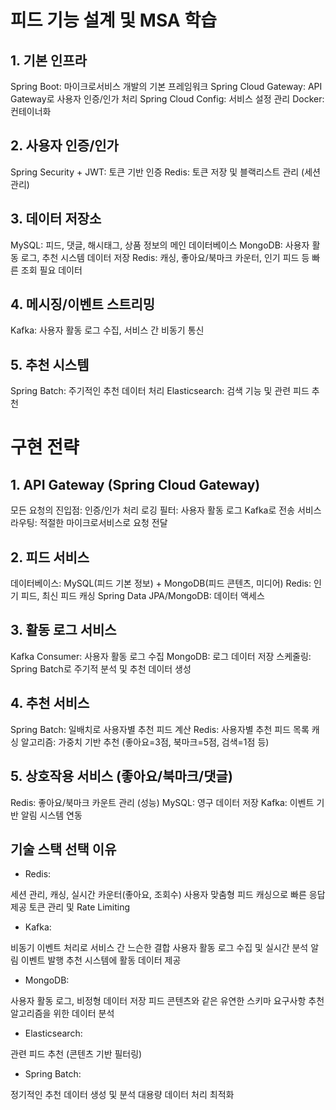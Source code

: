 # 피드 기능 설계 및 MSA 학습

## 1. 기본 인프라

Spring Boot: 마이크로서비스 개발의 기본 프레임워크
Spring Cloud Gateway: API Gateway로 사용자 인증/인가 처리
Spring Cloud Config: 서비스 설정 관리
Docker: 컨테이너화

## 2. 사용자 인증/인가

Spring Security + JWT: 토큰 기반 인증
Redis: 토큰 저장 및 블랙리스트 관리 (세션 관리)

## 3. 데이터 저장소

MySQL: 피드, 댓글, 해시태그, 상품 정보의 메인 데이터베이스
MongoDB: 사용자 활동 로그, 추천 시스템 데이터 저장
Redis: 캐싱, 좋아요/북마크 카운터, 인기 피드 등 빠른 조회 필요 데이터

## 4. 메시징/이벤트 스트리밍

Kafka: 사용자 활동 로그 수집, 서비스 간 비동기 통신

## 5. 추천 시스템

Spring Batch: 주기적인 추천 데이터 처리
Elasticsearch: 검색 기능 및 관련 피드 추천

# 구현 전략

## 1. API Gateway (Spring Cloud Gateway)

모든 요청의 진입점: 인증/인가 처리
로깅 필터: 사용자 활동 로그 Kafka로 전송
서비스 라우팅: 적절한 마이크로서비스로 요청 전달

## 2. 피드 서비스

데이터베이스: MySQL(피드 기본 정보) + MongoDB(피드 콘텐츠, 미디어)
Redis: 인기 피드, 최신 피드 캐싱
Spring Data JPA/MongoDB: 데이터 액세스

## 3. 활동 로그 서비스

Kafka Consumer: 사용자 활동 로그 수집
MongoDB: 로그 데이터 저장
스케줄링: Spring Batch로 주기적 분석 및 추천 데이터 생성

## 4. 추천 서비스

Spring Batch: 일배치로 사용자별 추천 피드 계산
Redis: 사용자별 추천 피드 목록 캐싱
알고리즘: 가중치 기반 추천 (좋아요=3점, 북마크=5점, 검색=1점 등)

## 5. 상호작용 서비스 (좋아요/북마크/댓글)

Redis: 좋아요/북마크 카운트 관리 (성능)
MySQL: 영구 데이터 저장
Kafka: 이벤트 기반 알림 시스템 연동

## 기술 스택 선택 이유

- Redis:

세션 관리, 캐싱, 실시간 카운터(좋아요, 조회수)
사용자 맞춤형 피드 캐싱으로 빠른 응답 제공
토큰 관리 및 Rate Limiting

- Kafka:

비동기 이벤트 처리로 서비스 간 느슨한 결합
사용자 활동 로그 수집 및 실시간 분석
알림 이벤트 발행
추천 시스템에 활동 데이터 제공

- MongoDB:

사용자 활동 로그, 비정형 데이터 저장
피드 콘텐츠와 같은 유연한 스키마 요구사항
추천 알고리즘을 위한 데이터 분석

- Elasticsearch:

관련 피드 추천 (콘텐츠 기반 필터링)

- Spring Batch:

정기적인 추천 데이터 생성 및 분석
대용량 데이터 처리 최적화
